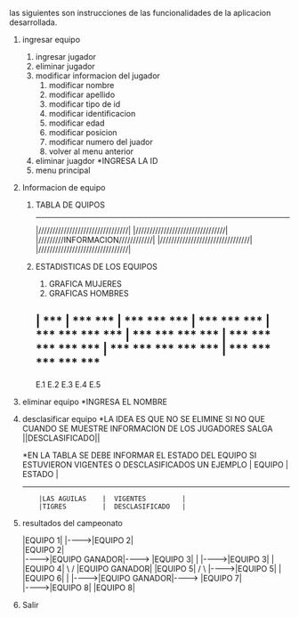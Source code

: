 las siguientes son instrucciones de las funcionalidades de la aplicacion desarrollada.

1. ingresar equipo
	1. ingresar jugador
	2. eliminar jugador
	3. modificar informacion del jugador
		1. modificar nombre
		2. modificar apellido
		3. modificar tipo de id
		4. modificar identificacion
		5. modificar edad
		6. modificar posicion
		7. modificar numero del juador
		8. volver al menu anterior
	4. eliminar juagdor
		*INGRESA LA ID
	5. menu principal

2. Informacion de equipo
	1. TABLA DE QUIPOS
		 ________________________________
		|////////////////////////////////|
		|////////////////////////////////|
		|/////////INFORMACION////////////|
		|////////////////////////////////|
		|////////////////////////////////|
	2. ESTADISTICAS DE LOS EQUIPOS
		1. GRAFICA MUJERES
		2. GRAFICAS HOMBRES

		| ***
		| ***         ***
		| ***         ***         ***
		| ***         ***         ***
		| ***   ***   ***         ***
		| ***   ***   ***         ***
		| ***   ***   ***   ***   ***
		| ***   ***   ***   ***   ***
		| ***   ***   ***   ***   ***
		--------------------------------
		  E.1   E.2   E.3   E.4   E.5
2. eliminar equipo
	*INGRESA EL NOMBRE

3. desclasificar equipo
	*LA IDEA ES QUE NO SE ELIMINE SI NO QUE CUANDO SE MUESTRE INFORMACION DE
	LOS JUGADORES SALGA ||DESCLASIFICADO|| 

	*EN LA TABLA SE DEBE INFORMAR EL ESTADO DEL EQUIPO SI ESTUVIERON VIGENTES 
	 O DESCLASIFICADOS UN EJEMPLO
	       |    EQUIPO     |   ESTADO          |
	**********************************************
	       |LAS AGUILAS    |  VIGENTES         |
	       |TIGRES         |  DESCLASIFICADO   |

4. resultados del campeonato

	|EQUIPO 1|
	         |---->|EQUIPO 2|    
	|EQUIPO 2|                   
				|---->|EQUIPO GANADOR|---->
	|EQUIPO 3|		              		  |
		 |---->|EQUIPO 3|			  |
	|EQUIPO 4|				         \ /
						   |EQUIPO GANADOR|
	|EQUIPO 5|				         / \ 
		 |---->|EQUIPO 5|     		          |
	|EQUIPO 6|                   			  |
				|---->|EQUIPO GANADOR|---->
	|EQUIPO 7|		     
		 |---->|EQUIPO 8|
	|EQUIPO 8|

5. Salir
